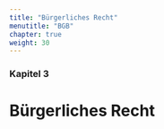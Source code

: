 ```yaml
---
title: "Bürgerliches Recht"
menutitle: "BGB"
chapter: true
weight: 30
---
```


### Kapitel 3

# Bürgerliches Recht
